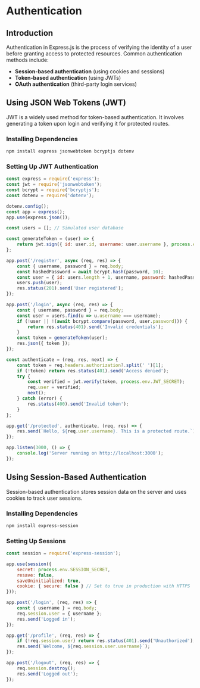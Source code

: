 # Authentication

## Introduction
Authentication in Express.js is the process of verifying the identity of a user before granting access to protected resources. Common authentication methods include:

- **Session-based authentication** (using cookies and sessions)
- **Token-based authentication** (using JWTs)
- **OAuth authentication** (third-party login services)

## Using JSON Web Tokens (JWT)
JWT is a widely used method for token-based authentication. It involves generating a token upon login and verifying it for protected routes.

### Installing Dependencies
```bash
npm install express jsonwebtoken bcryptjs dotenv
```

### Setting Up JWT Authentication
```javascript
const express = require('express');
const jwt = require('jsonwebtoken');
const bcrypt = require('bcryptjs');
const dotenv = require('dotenv');

dotenv.config();
const app = express();
app.use(express.json());

const users = []; // Simulated user database

const generateToken = (user) => {
    return jwt.sign({ id: user.id, username: user.username }, process.env.JWT_SECRET, { expiresIn: '1h' });
};

app.post('/register', async (req, res) => {
    const { username, password } = req.body;
    const hashedPassword = await bcrypt.hash(password, 10);
    const user = { id: users.length + 1, username, password: hashedPassword };
    users.push(user);
    res.status(201).send('User registered');
});

app.post('/login', async (req, res) => {
    const { username, password } = req.body;
    const user = users.find(u => u.username === username);
    if (!user || !(await bcrypt.compare(password, user.password))) {
        return res.status(401).send('Invalid credentials');
    }
    const token = generateToken(user);
    res.json({ token });
});

const authenticate = (req, res, next) => {
    const token = req.headers.authorization?.split(' ')[1];
    if (!token) return res.status(401).send('Access denied');
    try {
        const verified = jwt.verify(token, process.env.JWT_SECRET);
        req.user = verified;
        next();
    } catch (error) {
        res.status(400).send('Invalid token');
    }
};

app.get('/protected', authenticate, (req, res) => {
    res.send(`Hello, ${req.user.username}. This is a protected route.`);
});

app.listen(3000, () => {
    console.log('Server running on http://localhost:3000');
});
```

## Using Session-Based Authentication
Session-based authentication stores session data on the server and uses cookies to track user sessions.

### Installing Dependencies
```bash
npm install express-session
```

### Setting Up Sessions
```javascript
const session = require('express-session');

app.use(session({
    secret: process.env.SESSION_SECRET,
    resave: false,
    saveUninitialized: true,
    cookie: { secure: false } // Set to true in production with HTTPS
}));

app.post('/login', (req, res) => {
    const { username } = req.body;
    req.session.user = { username };
    res.send('Logged in');
});

app.get('/profile', (req, res) => {
    if (!req.session.user) return res.status(401).send('Unauthorized');
    res.send(`Welcome, ${req.session.user.username}`);
});

app.post('/logout', (req, res) => {
    req.session.destroy();
    res.send('Logged out');
});
```


